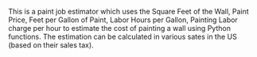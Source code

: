 This is a paint job estimator which uses the Square Feet of the Wall, Paint Price, Feet per Gallon of Paint, Labor Hours per Gallon, 	Painting Labor charge per hour to estimate the cost of painting a wall using Python functions.
The estimation can be calculated in various sates in the US (based on their sales tax). 
